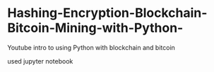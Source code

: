 # Hashing-Encryption-Blockchain-Bitcoin-Mining-with-Python-
Youtube intro to using Python with blockchain and bitcoin

used jupyter notebook
